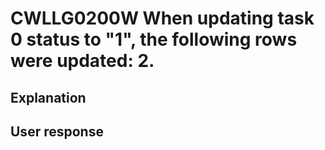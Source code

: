 # CWLLG0200W When updating task 0 status to "1", the following rows were updated: 2.

## Explanation

## User response